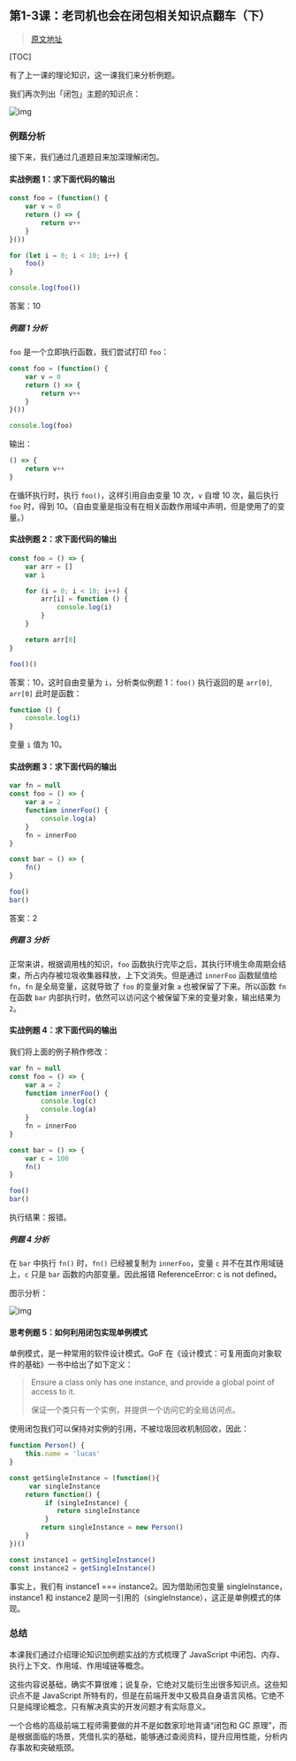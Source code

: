 ## 第1-3课：老司机也会在闭包相关知识点翻车（下）

> [原文地址](https://gitbook.cn/gitchat/column/5c91c813968b1d64b1e08fde/topic/5c99b05accb24267c1d019ee)

[TOC]

有了上一课的理论知识，这一课我们来分析例题。

我们再次列出「闭包」主题的知识点：

![img](assets/9a14e8e0-4ecb-11e9-8044-3de24c2bc492.png)

### 例题分析

接下来，我们通过几道题目来加深理解闭包。

#### 实战例题 1：求下面代码的输出

```js
const foo = (function() {
    var v = 0
    return () => {
        return v++
    }
}())

for (let i = 0; i < 10; i++) {
    foo()
}

console.log(foo())
```

答案：10

##### **例题 1 分析**

`foo` 是一个立即执行函数，我们尝试打印 `foo`：

```js
const foo = (function() {
    var v = 0
    return () => {
        return v++
    }
}())

console.log(foo)
```

输出：

```js
() => {
    return v++
}
```

在循环执行时，执行 `foo()`，这样引用自由变量 10 次，`v` 自增 10 次，最后执行 `foo` 时，得到 10。（自由变量是指没有在相关函数作用域中声明，但是使用了的变量。）

#### 实战例题 2：求下面代码的输出

```js
const foo = () => {
    var arr = []
    var i

    for (i = 0; i < 10; i++) {
        arr[i] = function () {
            console.log(i)
        }
    }

    return arr[0]
}

foo()()
```

答案：10，这时自由变量为 `i`，分析类似例题 1：`foo()` 执行返回的是 `arr[0]`, `arr[0]` 此时是函数：

```js
function () {
    console.log(i)
}
```

变量 `i` 值为 10。

#### 实战例题 3：求下面代码的输出

```js
var fn = null
const foo = () => {
    var a = 2
    function innerFoo() { 
        console.log(a)
    }
    fn = innerFoo
}

const bar = () => {
    fn()
}

foo()
bar()
```

答案：2

##### **例题 3 分析**

正常来讲，根据调用栈的知识，`foo` 函数执行完毕之后，其执行环境生命周期会结束，所占内存被垃圾收集器释放，上下文消失。但是通过 `innerFoo` 函数赋值给 `fn`，`fn` 是全局变量，这就导致了 `foo` 的变量对象 `a` 也被保留了下来。所以函数 `fn` 在函数 `bar` 内部执行时，依然可以访问这个被保留下来的变量对象，输出结果为 `2`。

#### 实战例题 4：求下面代码的输出

我们将上面的例子稍作修改：

```js
var fn = null
const foo = () => {
    var a = 2
    function innerFoo() { 
        console.log(c)            
        console.log(a)
    }
    fn = innerFoo
}

const bar = () => {
    var c = 100
    fn()    
}

foo()
bar()
```

执行结果：报错。

##### **例题 4 分析**

在 `bar` 中执行 `fn()` 时，`fn()` 已经被复制为 `innerFoo`，变量 `c` 并不在其作用域链上，`c` 只是 `bar` 函数的内部变量。因此报错 ReferenceError: c is not defined。

图示分析：

![img](assets/ec72e540-713c-11e9-8a6f-8918e834f023.png)

#### 思考例题 5：如何利用闭包实现单例模式

单例模式，是一种常用的软件设计模式。GoF 在《设计模式：可复用面向对象软件的基础》一书中给出了如下定义：

> Ensure a class only has one instance, and provide a global point of access to it.
>
> 保证一个类只有一个实例，并提供一个访问它的全局访问点。

使用闭包我们可以保持对实例的引用，不被垃圾回收机制回收，因此：

```js
function Person() {
    this.name = 'lucas'
}

const getSingleInstance = (function(){
     var singleInstance
    return function() {
         if (singleInstance) {
            return singleInstance
         } 
        return singleInstance = new Person()
    }
})()

const instance1 = getSingleInstance()
const instance2 = getSingleInstance()
```

事实上，我们有 instance1 === instance2。因为借助闭包变量 singleInstance，instance1 和 instance2 是同一引用的（singleInstance），这正是单例模式的体现。

### 总结

本课我们通过介绍理论知识加例题实战的方式梳理了 JavaScript 中闭包、内存、执行上下文、作用域、作用域链等概念。

这些内容说基础，确实不算很难；说复杂，它绝对又能衍生出很多知识点。这些知识点不是 JavaScript 所特有的，但是在前端开发中又极具自身语言风格。它绝不只是纯理论概念，只有解决真实的开发问题才有实际意义。

一个合格的高级前端工程师需要做的并不是如数家珍地背诵“闭包和 GC 原理”，而是根据面临的场景，凭借扎实的基础，能够通过查阅资料，提升应用性能，分析内存事故和突破瓶颈。